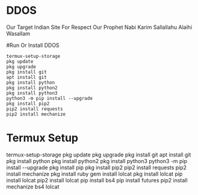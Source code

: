 # DDOS
Our Target Indian Site For Respect Our Prophet Nabi Karim Sallallahu Alaihi Wasallam

#Run Or Install DDOS

```
termux-setup-storage
pkg update
pkg upgrade
pkg install git
apt install git
pkg install python
pkg install python2
pkg install python3
python3 -m pip install --upgrade
pkg install pip2
pip2 install requests
pip2 install mechanize

```

# Termux Setup
termux-setup-storage
pkg update
pkg upgrade
pkg install git
apt install git
pkg install python
pkg install python2
pkg install python3
python3 -m pip install --upgrade
pkg install pip
pkg install pip2
pip2 install requests
pip2 install mechanize
pkg install ruby
gem install lolcat
pkg install lolcat
pip install lolcat
pip2 install lolcat
pip install bs4
pip install futures
pip2 install mechanize bs4 lolcat
